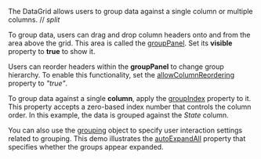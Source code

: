 The DataGrid allows users to group data against a single column or multiple columns.
// _split_

To group data, users can drag and drop column headers onto and from the area above the grid. This area is called the [groupPanel](/Documentation/ApiReference/UI_Components/dxDataGrid/Configuration/groupPanel/). Set its **visible** property to **true** to show it. 

Users can reorder headers within the **groupPanel** to change group hierarchy. To enable this functionality, set the [allowColumnReordering](/Documentation/ApiReference/UI_Components/dxDataGrid/Configuration/#allowColumnReordering) property to *"true"*. 

To group data against a single **column**, apply the [groupIndex](/Documentation/ApiReference/UI_Components/dxDataGrid/Configuration/columns/#groupIndex) property to it. This property accepts a zero-based index number that controls the column order. In this example, the data is grouped against the *State* column.

You can also use the [grouping](/Documentation/ApiReference/UI_Components/dxDataGrid/Configuration/grouping/) object to specify user interaction settings related to grouping. This demo illustrates the [autoExpandAll](/Documentation/ApiReference/UI_Components/dxDataGrid/Configuration/grouping/#autoExpandAll) property that specifies whether the groups appear expanded.

